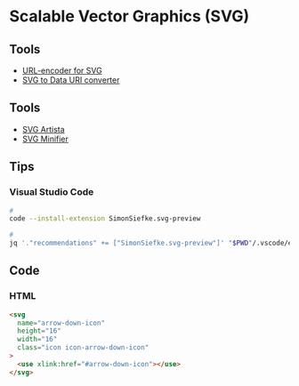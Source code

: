 # Scalable Vector Graphics (SVG)

## Tools

- [URL-encoder for SVG](https://yoksel.github.io/url-encoder/)
- [SVG to Data URI converter](https://codepen.io/elliz/details/ygvgay)

## Tools

- [SVG Artista](https://svgartista.net)
- [SVG Minifier](https://svgminify.com)

## Tips

### Visual Studio Code

```sh
#
code --install-extension SimonSiefke.svg-preview

#
jq '."recommendations" += ["SimonSiefke.svg-preview"]' "$PWD"/.vscode/extensions.json | sponge "$PWD"/.vscode/extensions.json
```

## Code

### HTML

```html
<svg
  name="arrow-down-icon"
  height="16"
  width="16"
  class="icon icon-arrow-down-icon"
>
  <use xlink:href="#arrow-down-icon"></use>
</svg>
```
